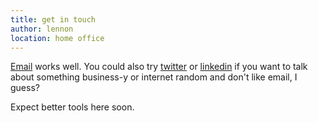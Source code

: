 ```yaml
---
title: get in touch
author: lennon
location: home office
---
```

[Email](mailto:lennon@rcoder.net) works well. You could also try [twitter](https://twitter.com/rcoder) or [linkedin](https://linkedin.com/in/rcoder) if you want to talk about something business-y or internet random and don't like email, I guess?

Expect better tools here soon.